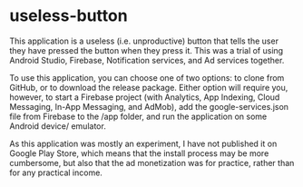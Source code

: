 # useless-button
This application is a useless (i.e. unproductive) button that tells the user they have pressed the button when they press it. This was a trial of using Android Studio, Firebase, Notification services, and Ad services together.

To use this application, you can choose one of two options: to clone from GitHub, or to download the release package. Either option will require you, however, to start a Firebase project (with Analytics, App Indexing, Cloud Messaging, In-App Messaging, and AdMob), add the google-services.json file from Firebase to the <project>/app folder, and run the application on some Android device/ emulator.

As this application was mostly an experiment, I have not published it on Google Play Store, which means that the install process may be more cumbersome, but also that the ad monetization was for practice, rather than for any practical income.
